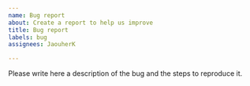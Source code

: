 ```yaml
---
name: Bug report
about: Create a report to help us improve
title: Bug report
labels: bug
assignees: JaouherK

---
```


Please write here a description of the bug and the steps to reproduce it.
